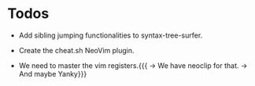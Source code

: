# Todos

- Add sibling jumping functionalities to syntax-tree-surfer.
- Create the cheat.sh NeoVim plugin.

- We need to master the vim registers.{{{
  -> We have neoclip for that.
  -> And maybe Yanky}}}
